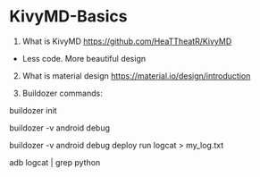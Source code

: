 # KivyMD-Basics

1) What is KivyMD
https://github.com/HeaTTheatR/KivyMD
- Less code. More beautiful design
2) What is material design
https://material.io/design/introduction

3) Buildozer commands:

buildozer init

buildozer -v android debug

buildozer -v android debug deploy run logcat > my_log.txt

adb logcat | grep python 